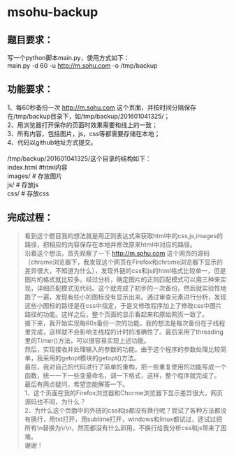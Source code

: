 # msohu-backup
题目要求：
------
写一个python脚本main.py，使用方式如下：</br>
main.py -d 60 -u http://m.sohu.com -o /tmp/backup 

功能要求：
------
1、每60秒备份一次 http://m.sohu.com 这个页面，并按时间分隔保存在/tmp/backup目录下，如/tmp/backup/201601041325/； </br>
2、用浏览器打开保存的页面时效果需要和线上的一致； </br>
3、所有内容，包括图片，js，css等都需要存储在本地； </br>
4、代码以github地址方式提交。 </br>
</br>
/tmp/backup/201601041325/这个目录的结构如下： </br>
index.html  #html内容 </br>
images/  # 存放图片 </br>
js/  # 存放js </br>
css/  # 存放css </br>

完成过程：
------
>    看到这个题目我的想法就是用正则表达式来获取html中的css,js,images的路径，把相应的内容保存在本地并修改原来html中对应的路径。</br>
    沿着这个想法，首先观察了一下 http://m.sohu.com 这个网页的源码（chrome浏览器下，我发现这个网页在Firefox和chrome浏览器下显示的差异很大，不知道为什么），发现外链的css和js的html格式比较单一，但是图片的格式就比较多。经过分析，确定图片的正则匹配模式可以用三种来实现，详细匹配模式见代码。这个就完成了初步的一次备份。然后就实验性地跑了一遍，发现有些小的图标没有显示出来。通过审查元素进行分析，发现这些小图标的路径是在css中指定，于是又修改程序加上了修改css中图片路径的功能。这样之后，整个页面的显示看起来和原始网页一致了。 </br>
    接下来，我开始实现每60s备份一次的功能，我的想法是每次备份在子线程里完成，这样就不会影响主线程的计时的准确性了。最后采用了threading里的Timer()方法，可以很容易实现上述功能。 </br>
    然后，实现接收并处理输入的参数的功能。由于这个程序的参数处理比较简单，我采用的getopt模块的getopt()方法。 </br>
    最后，我对自己的代码进行了简单的重构，把一些重复使用的功能写成一个函数，统一一下一些变量命名，调一下格式，这样，整个程序就完成了。 </br>
    最后有两点疑问，希望您能解答一下。 </br>
    1、这个页面在我的Firefox浏览器和Chorme浏览器下显示差异很大，网页源码也不同，为什么？ </br>
    2、为什么这个页面中的外链的css和js都没有换行呢？尝试了各种方法都没有换行，用txt打开，用sublime打开，windows和linux都试过，还试过把所有\n替换为\r\n，然而都没有什么卵用，不换行给我分析css和js带来了困难。 </br>
    谢谢！ </br>
